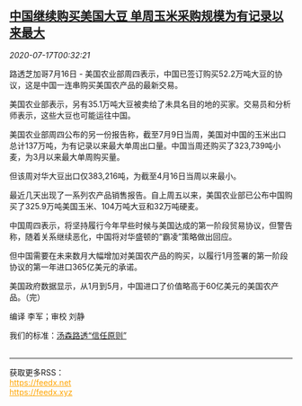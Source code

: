 <!--1594947314000-->
[中国继续购买美国大豆 单周玉米采购规模为有记录以来最大](https://cn.reuters.com/article/china-usa-soybean-corn-0716-thur-idCNKCS24I025)
------

<div><i>2020-07-17T00:32:21</i></div><div class="StandardArticleBody_body"><p>路透芝加哥7月16日 - 美国农业部周四表示，中国已签订购买52.2万吨大豆的协议，这是中国一连串购买美国农产品的最新交易。 </p><p>美国农业部表示，另有35.1万吨大豆被卖给了未具名目的地的买家。交易员和分析师表示，这些大豆也可能运往中国。 </p><p>美国农业部周四公布的另一份报告称，截至7月9日当周，美国对中国的玉米出口总计137万吨，为有记录以来最大单周出口量。中国当周还购买了323,739吨小麦，为3月以来最大单周购买量。 </p><p>但该周对华大豆出口仅383,216吨，为截至4月16日当周以来最小。 </p><p>最近几天出现了一系列农产品销售报告。自上周五以来，美国农业部已公布中国购买了325.9万吨美国玉米、104万吨大豆和32万吨硬麦。 </p><p>中国周四表示，将坚持履行今年早些时候与美国达成的第一阶段贸易协议，但警告称，随着关系继续恶化，中国将对华盛顿的“霸凌”策略做出回应。 </p><p>但中国需要在未来数月大幅增加对美国农产品的购买，以履行1月签署的第一阶段协议的第一年进口365亿美元的承诺。 </p><p>美国政府数据显示，从1月到5月，中国进口了价值略高于60亿美元的美国农产品。（完） </p><div class="Attribution_container"><div class="Attribution_attribution"><p class="Attribution_content">编译 李军；审校 刘静 </p></div></div><div class="StandardArticleBody_trustBadgeContainer"><span class="StandardArticleBody_trustBadgeTitle">我们的标准：</span><span class="trustBadgeUrl"><a href="https://www.thomsonreuters.cn/content/dam/openweb/documents/pdf/china/brochures/about-us-1.pdf">汤森路透“信任原则”</a></span></div></div><br><hr><div>获取更多RSS：<br><a href="https://feedx.net" style="color:orange" target="_blank">https://feedx.net</a> <br><a href="https://feedx.xyz" style="color:orange" target="_blank">https://feedx.xyz</a><br></div>
